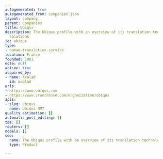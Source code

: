 ```yaml
---
autogenerated: true
autogenerated_from: companies.json
layout: company
parent: Companies
title: Ubiqus
description: The Ubiqus profile with an overview of its translation technologies and
  solutions
id: ubiqus
type:
- human-translation-service
location: France
founded: 1991
note: null
active: true
acquired_by:
- name: Acolad
  id: acolad
urls:
- https://www.ubiqus.com
- https://www.crunchbase.com/organization/ubiqus
apis:
- slug: ubiqus
  name: Ubiqus NMT
quality_estimation: []
automatic_post_editing: []
tms: []
routers: []
models: []
seo:
  name: The Ubiqus profile with an overview of its translation technologies and solutions
  type: Product

---
```


